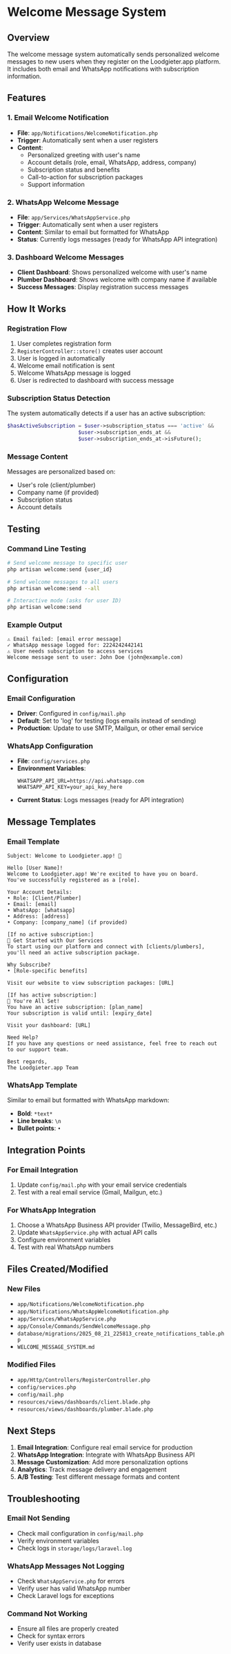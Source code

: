 # Welcome Message System

## Overview
The welcome message system automatically sends personalized welcome messages to new users when they register on the Loodgieter.app platform. It includes both email and WhatsApp notifications with subscription information.

## Features

### 1. Email Welcome Notification
- **File**: `app/Notifications/WelcomeNotification.php`
- **Trigger**: Automatically sent when a user registers
- **Content**: 
  - Personalized greeting with user's name
  - Account details (role, email, WhatsApp, address, company)
  - Subscription status and benefits
  - Call-to-action for subscription packages
  - Support information

### 2. WhatsApp Welcome Message
- **File**: `app/Services/WhatsAppService.php`
- **Trigger**: Automatically sent when a user registers
- **Content**: Similar to email but formatted for WhatsApp
- **Status**: Currently logs messages (ready for WhatsApp API integration)

### 3. Dashboard Welcome Messages
- **Client Dashboard**: Shows personalized welcome with user's name
- **Plumber Dashboard**: Shows welcome with company name if available
- **Success Messages**: Display registration success messages

## How It Works

### Registration Flow
1. User completes registration form
2. `RegisterController::store()` creates user account
3. User is logged in automatically
4. Welcome email notification is sent
5. Welcome WhatsApp message is logged
6. User is redirected to dashboard with success message

### Subscription Status Detection
The system automatically detects if a user has an active subscription:
```php
$hasActiveSubscription = $user->subscription_status === 'active' && 
                       $user->subscription_ends_at && 
                       $user->subscription_ends_at->isFuture();
```

### Message Content
Messages are personalized based on:
- User's role (client/plumber)
- Company name (if provided)
- Subscription status
- Account details

## Testing

### Command Line Testing
```bash
# Send welcome message to specific user
php artisan welcome:send {user_id}

# Send welcome messages to all users
php artisan welcome:send --all

# Interactive mode (asks for user ID)
php artisan welcome:send
```

### Example Output
```
⚠ Email failed: [email error message]
✓ WhatsApp message logged for: 2224242442141
⚠ User needs subscription to access services
Welcome message sent to user: John Doe (john@example.com)
```

## Configuration

### Email Configuration
- **Driver**: Configured in `config/mail.php`
- **Default**: Set to 'log' for testing (logs emails instead of sending)
- **Production**: Update to use SMTP, Mailgun, or other email service

### WhatsApp Configuration
- **File**: `config/services.php`
- **Environment Variables**:
  ```
  WHATSAPP_API_URL=https://api.whatsapp.com
  WHATSAPP_API_KEY=your_api_key_here
  ```
- **Current Status**: Logs messages (ready for API integration)

## Message Templates

### Email Template
```
Subject: Welcome to Loodgieter.app! 🚰

Hello [User Name]!
Welcome to Loodgieter.app! We're excited to have you on board.
You've successfully registered as a [role].

Your Account Details:
• Role: [Client/Plumber]
• Email: [email]
• WhatsApp: [whatsapp]
• Address: [address]
• Company: [company_name] (if provided)

[If no active subscription:]
🚀 Get Started with Our Services
To start using our platform and connect with [clients/plumbers], you'll need an active subscription package.

Why Subscribe?
• [Role-specific benefits]

Visit our website to view subscription packages: [URL]

[If has active subscription:]
🎉 You're All Set!
You have an active subscription: [plan_name]
Your subscription is valid until: [expiry_date]

Visit your dashboard: [URL]

Need Help?
If you have any questions or need assistance, feel free to reach out to our support team.

Best regards,
The Loodgieter.app Team
```

### WhatsApp Template
Similar to email but formatted with WhatsApp markdown:
- **Bold**: `*text*`
- **Line breaks**: `\n`
- **Bullet points**: `•`

## Integration Points

### For Email Integration
1. Update `config/mail.php` with your email service credentials
2. Test with a real email service (Gmail, Mailgun, etc.)

### For WhatsApp Integration
1. Choose a WhatsApp Business API provider (Twilio, MessageBird, etc.)
2. Update `WhatsAppService.php` with actual API calls
3. Configure environment variables
4. Test with real WhatsApp numbers

## Files Created/Modified

### New Files
- `app/Notifications/WelcomeNotification.php`
- `app/Notifications/WhatsAppWelcomeNotification.php`
- `app/Services/WhatsAppService.php`
- `app/Console/Commands/SendWelcomeMessage.php`
- `database/migrations/2025_08_21_225813_create_notifications_table.php`
- `WELCOME_MESSAGE_SYSTEM.md`

### Modified Files
- `app/Http/Controllers/RegisterController.php`
- `config/services.php`
- `config/mail.php`
- `resources/views/dashboards/client.blade.php`
- `resources/views/dashboards/plumber.blade.php`

## Next Steps

1. **Email Integration**: Configure real email service for production
2. **WhatsApp Integration**: Integrate with WhatsApp Business API
3. **Message Customization**: Add more personalization options
4. **Analytics**: Track message delivery and engagement
5. **A/B Testing**: Test different message formats and content

## Troubleshooting

### Email Not Sending
- Check mail configuration in `config/mail.php`
- Verify environment variables
- Check logs in `storage/logs/laravel.log`

### WhatsApp Messages Not Logging
- Check `WhatsAppService.php` for errors
- Verify user has valid WhatsApp number
- Check Laravel logs for exceptions

### Command Not Working
- Ensure all files are properly created
- Check for syntax errors
- Verify user exists in database
